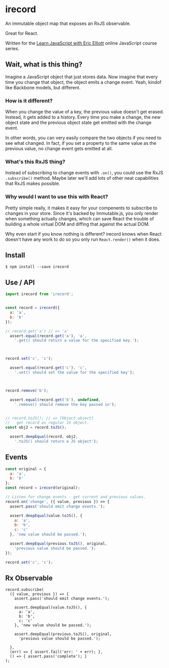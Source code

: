 # irecord

An immutable object map that exposes an RxJS observable.

Great for React.

Written for the [Learn JavaScript with Eric Elliott](https://ericelliottjs.com/) online JavaScript course series.


## Wait, what is this thing?

Imagine a JavaScript object that just stores data. Now imagine that every time you change that object, the object emits a change event. Yeah, kindof like Backbone models, but different.


### How is it different?

When you change the value of a key, the previous value doesn't get erased. Instead, it gets added to a history. Every time you make a change, the new object state and the previous object state get emitted with the change event.

In other words, you can very easily compare the two objects if you need to see what changed. In fact, if you set a property to the same value as the previous value, no change event gets emitted at all.


### What's this RxJS thing?

Instead of subscribing to change events with `.on()`, you could use the RxJS `.subscribe()` method. Maybe later we'll add lots of other neat capabilities that RxJS makes possible.


### Why would I want to use this with React?

Pretty simple really, it makes it easy for your compenents to subscribe to changes in your store. Since it's backed by Immutable.js, you only render when something actually changes, which can save React the trouble of building a whole virtual DOM and diffing that against the actual DOM.

Why even start if you know nothing is different? irecord knows when React doesn't have any work to do so you only run `React.render()` when it does.


## Install

```
$ npm install --save irecord
```


## Use / API

```js
import irecord from 'irecord';


const record = irecord({
  a: 'a',
  b: 'b'
});

// record.get('a') // => 'a'
  assert.equal(record.get('a'), 'a',
    '.get() should return a value for the specified key.');



record.set('c', 'c');

  assert.equal(record.get('c'), 'c',
    '.set() should set the value for the specified key');



record.remove('b');

  assert.equal(record.get('b'), undefined,
    '.remove() should remove the key passed in');


// record.toJS(); // => [Object object]
//   get record as regular JS object.
const obj2 = record.toJS();

  assert.deepEqual(record, obj2,
    '.toJS() should return a JS object');
```


## Events

```js
const original = {
  a: 'a',
  b: 'b'
};
const record = irecord(original);

// Listen for change events - get current and previous values.
record.on('change', ({ value, previous }) => {
  assert.pass('should emit change events.');

  assert.deepEqual(value.toJS(), {
    a: 'a',
    b: 'b',
    c: 'c'
  }, 'new value should be passed.');

  assert.deepEqual(previous.toJS(), original,
    'previous value should be passed.');
});

record.set('c', 'c');
```


## Rx Observable

```
record.subscribe(
  ({ value, previous }) => {
    assert.pass('should emit change events.');

    assert.deepEqual(value.toJS(), {
      a: 'a',
      b: 'b',
      c: 'c'
    }, 'new value should be passed.');

    assert.deepEqual(previous.toJS(), original,
      'previous value should be passed.');

  },
  (err) => { assert.fail('err: ' + err); },
  () => { assert.pass('complete'); }
);
```

